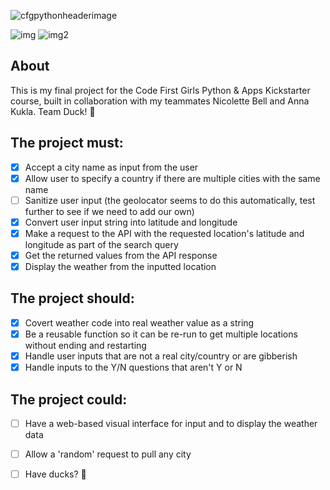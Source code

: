 ![cfgpythonheaderimage](https://user-images.githubusercontent.com/104512014/198839753-d1895769-875c-424c-bf50-bd40164fd41c.jpg)

![img](https://img.shields.io/badge/status-in%20progress-ff69b4) ![img2](https://badgen.net/pypi/python/black)

## About
This is my final project for the Code First Girls Python & Apps Kickstarter course, built in collaboration with my teammates Nicolette Bell and Anna Kukla. Team Duck! 🦆

## The project must:
- [x] Accept a city name as input from the user
- [x] Allow user to specify a country if there are multiple cities with the same name
- [ ] Sanitize user input (the geolocator seems to do this automatically, test further to see if we need to add our own)
- [x] Convert user input string into latitude and longitude
- [x] Make a request to the API with the requested location's latitude and longitude as part of the search query
- [x] Get the returned values from the API response
- [x] Display the weather from the inputted location

## The project should:
- [x] Covert weather code into real weather value as a string
- [x] Be a reusable function so it can be re-run to get multiple locations without ending and restarting 
- [x] Handle user inputs that are not a real city/country or are gibberish
- [x] Handle inputs to the Y/N questions that aren't Y or N

## The project could:
- [ ] Have a web-based visual interface for input and to display the weather data
- [ ] Allow a 'random' request to pull any city
- [ ] Have ducks? 🦆






